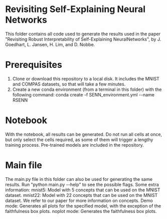 # Revisiting Self-Explaining Neural Networks
This folder contains all code used to generate the results used in the paper "Revisiting Robust Interpretability of Self-Explaining NeuralNetworks", by J. Goedhart, L. Jansen, H. Lim, and D. Nobbe.

# Prerequisites
1. Clone or download this repository to a local disk. It includes the MNIST and COMPAS datasets, so that will take a few minutes. 
2. Create a new conda environment (from a terminal in this folder) with the following command:
conda create -f SENN_environment.yml --name RSENN


# Notebook
With the notebook, all results can be generated. Do not run all cells at once, but only select the cells required, as some of them will trigger a lengthy training process. Pre-trained models are included in the repository.

# Main file
The main.py file in this folder can also be used for generating the same results. Run "python main.py --help" to see the possible flags.
Some extra information:
mnist5: Model with 5 concepts that can be used on the MNIST dataset.
mnist22: Model with 22 concepts that can be used on the MNIST dataset. We refer to our paper for more information on concepts.
Demo mode: Generates all plots for the specified model, with the exception of the faithfulness box plots.
noplot mode: Generates the faithfulness box plots.

